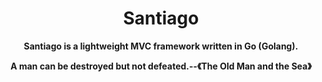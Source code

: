 <h1 align="center">
  Santiago
</h1>

<p align="center">
	<strong>Santiago is a lightweight MVC framework written in Go (Golang).</strong>
</p>

<p align="center">
	<strong>A man can be destroyed but not defeated.--《The Old Man and the Sea》</strong>
</p>
